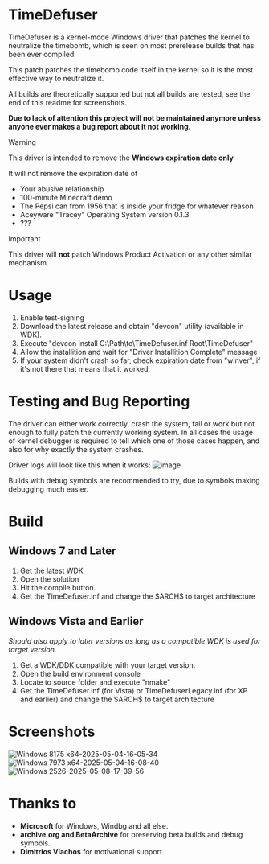 # TimeDefuser
TimeDefuser is a kernel-mode Windows driver that patches the kernel to neutralize the timebomb,
which is seen on most prerelease builds that has been ever compiled.

This patch patches the timebomb code itself in the kernel so it is the most effective way to neutralize it.

All builds are theoretically supported but not all builds are tested, see the end of this readme for screenshots.

**Due to lack of attention this project will not be maintained anymore unless anyone ever makes a bug report about it not working.**

> [!WARNING]
> This driver is intended to remove the **Windows expiration date only**

It will not remove the expiration date of
- Your abusive relationship
- 100-minute Minecraft demo
- The Pepsi can from 1956 that is inside your fridge for whatever reason
- Aceyware "Tracey" Operating System version 0.1.3
- ???

> [!IMPORTANT]
> This driver will **not** patch Windows Product Activation or any other similar mechanism.

# Usage
1. Enable test-signing
2. Download the latest release and obtain "devcon" utility (available in WDK).
3. Execute "devcon install C:\Path\to\TimeDefuser.inf Root\TimeDefuser"
4. Allow the installition and wait for "Driver Installition Complete" message
5. If your system didn't crash so far, check expiration date from "winver", if it's not there that means that it worked.

# Testing and Bug Reporting
The driver can either work correctly, crash the system, fail or work but not enough to fully patch the currently working system.
In all cases the usage of kernel debugger is required to tell which one of those cases happen, and also for why exactly the system crashes.

Driver logs will look like this when it works:
![image](https://github.com/user-attachments/assets/c141ba8e-38ac-4d14-8c85-71b0edd127bd)

Builds with debug symbols are recommended to try, due to symbols making debugging much easier.

# Build
## Windows 7 and Later
1. Get the latest WDK 
2. Open the solution 
3. Hit the compile button.
4. Get the TimeDefuser.inf and change the \$ARCH\$ to target architecture
## Windows Vista and Earlier
*Should also apply to later versions as long as a compatible WDK is used for target version.*
1. Get a WDK/DDK compatible with your target version.
2. Open the build environment console
3. Locate to source folder and execute "nmake"
4. Get the TimeDefuser.inf (for Vista) or TimeDefuserLegacy.inf (for XP and earlier) and change the \$ARCH\$ to target architecture

# Screenshots
![Windows 8175 x64-2025-05-04-16-05-34](https://github.com/user-attachments/assets/380167b9-e24a-458a-b5ba-597313c6bbd3)
![Windows 7973 x64-2025-05-04-16-08-40](https://github.com/user-attachments/assets/f3d3a116-5b67-4b8f-bd4c-d907485a435b)
![Windows 2526-2025-05-08-17-39-56](https://github.com/user-attachments/assets/24e4f5c9-5cdc-4eae-b91f-dc13bb93a22c)

# Thanks to
- **Microsoft** for Windows, Windbg and all else.
- **archive.org and BetaArchive** for preserving beta builds and debug symbols.
- **Dimitrios Vlachos** for motivational support.
